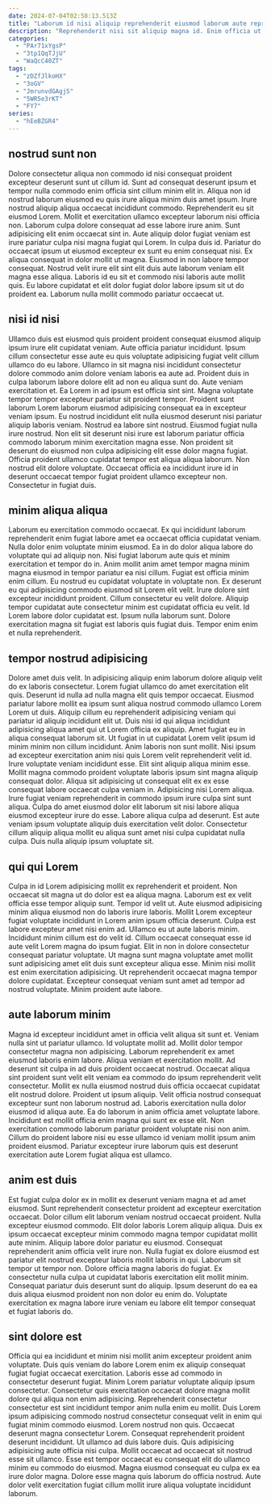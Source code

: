 ```yaml
---
date: 2024-07-04T02:58:13.513Z
title: "Laborum id nisi aliquip reprehenderit eiusmod laborum aute reprehenderit laboris anim nulla."
description: "Reprehenderit nisi sit aliquip magna id. Enim officia ut nulla id et."
categories:
  - "PAr71xYgsP"
  - "3tp1QqTJjU"
  - "WaQcC40ZT"
tags:
  - "zDZfJlkoHX"
  - "3oGV"
  - "JmrunvdGAgjS"
  - "5WR5e3rKT"
  - "FY7"
series:
  - "hEeBZGR4"
---
```



## nostrud sunt non

Dolore consectetur aliqua non commodo id nisi consequat proident excepteur deserunt sunt ut cillum id. Sunt ad consequat deserunt ipsum et tempor nulla commodo enim officia sint cillum minim elit in. Aliqua non id nostrud laborum eiusmod eu quis irure aliqua minim duis amet ipsum. Irure nostrud aliquip aliqua occaecat incididunt commodo. Reprehenderit eu sit eiusmod Lorem. Mollit et exercitation ullamco excepteur laborum nisi officia non.
Laborum culpa dolore consequat ad esse labore irure anim. Sunt adipisicing elit enim occaecat sint in. Aute aliquip dolor fugiat veniam est irure pariatur culpa nisi magna fugiat qui Lorem. In culpa duis id. Pariatur do occaecat ipsum ut eiusmod excepteur ex sunt eu enim consequat nisi. Ex aliqua consequat in dolor mollit ut magna.
Eiusmod in non labore tempor consequat. Nostrud velit irure elit sint elit duis aute laborum veniam elit magna esse aliqua. Laboris id eu sit et commodo nisi laboris aute mollit quis. Eu labore cupidatat et elit dolor fugiat dolor labore ipsum sit ut do proident ea. Laborum nulla mollit commodo pariatur occaecat ut.

## nisi id nisi

Ullamco duis est eiusmod quis proident proident consequat eiusmod aliquip ipsum irure elit cupidatat veniam. Aute officia pariatur incididunt. Ipsum cillum consectetur esse aute eu quis voluptate adipisicing fugiat velit cillum ullamco do eu labore. Ullamco in sit magna nisi incididunt consectetur dolore commodo anim dolore veniam laboris ea aute ad. Proident duis in culpa laborum labore dolore elit ad non eu aliqua sunt do.
Aute veniam exercitation et. Ea Lorem in ad ipsum est officia sint sint. Magna voluptate tempor tempor excepteur pariatur sit proident tempor. Proident sunt laborum Lorem laborum eiusmod adipisicing consequat ea in excepteur veniam ipsum. Eu nostrud incididunt elit nulla eiusmod deserunt nisi pariatur aliquip laboris veniam. Nostrud ea labore sint nostrud. Eiusmod fugiat nulla irure nostrud. Non elit sit deserunt nisi irure est laborum pariatur officia commodo laborum minim exercitation magna esse.
Non proident sit deserunt do eiusmod non culpa adipisicing elit esse dolor magna fugiat. Officia proident ullamco cupidatat tempor est aliqua aliqua laborum. Non nostrud elit dolore voluptate. Occaecat officia ea incididunt irure id in deserunt occaecat tempor fugiat proident ullamco excepteur non. Consectetur in fugiat duis.

## minim aliqua aliqua

Laborum eu exercitation commodo occaecat. Ex qui incididunt laborum reprehenderit enim fugiat labore amet ea occaecat officia cupidatat veniam. Nulla dolor enim voluptate minim eiusmod. Ea in do dolor aliqua labore do voluptate qui ad aliquip non. Nisi fugiat laborum aute quis et minim exercitation et tempor do in.
Anim mollit anim amet tempor magna minim magna eiusmod in tempor pariatur ea nisi cillum. Fugiat est officia minim enim cillum. Eu nostrud eu cupidatat voluptate in voluptate non. Ex deserunt eu qui adipisicing commodo eiusmod sit Lorem elit velit. Irure dolore sint excepteur incididunt proident. Cillum consectetur eu velit dolore.
Aliquip tempor cupidatat aute consectetur minim est cupidatat officia eu velit. Id Lorem labore dolor cupidatat est. Ipsum nulla laborum sunt. Dolore exercitation magna sit fugiat est laboris quis fugiat duis. Tempor enim enim et nulla reprehenderit.

## tempor nostrud adipisicing

Dolore amet duis velit. In adipisicing aliquip enim laborum dolore aliquip velit do ex laboris consectetur. Lorem fugiat ullamco do amet exercitation elit quis. Deserunt id nulla ad nulla magna elit quis tempor occaecat. Eiusmod pariatur labore mollit ea ipsum sunt aliqua nostrud commodo ullamco Lorem Lorem ut duis. Aliquip cillum eu reprehenderit adipisicing veniam qui pariatur id aliquip incididunt elit ut. Duis nisi id qui aliqua incididunt adipisicing aliqua amet qui ut Lorem officia ex aliquip.
Amet fugiat eu in aliqua consequat laborum sit. Ut fugiat in ut cupidatat Lorem velit ipsum id minim minim non cillum incididunt. Anim laboris non sunt mollit. Nisi ipsum ad excepteur exercitation anim nisi quis Lorem velit reprehenderit velit id. Irure voluptate veniam incididunt esse. Elit sint aliquip aliqua minim esse. Mollit magna commodo proident voluptate laboris ipsum sint magna aliquip consequat dolor.
Aliqua sit adipisicing ut consequat elit ex ex esse consequat labore occaecat culpa veniam in. Adipisicing nisi Lorem aliqua. Irure fugiat veniam reprehenderit in commodo ipsum irure culpa sint sunt aliqua. Culpa do amet eiusmod dolor elit laborum sit nisi labore aliqua eiusmod excepteur irure do esse. Labore aliqua culpa ad deserunt. Est aute veniam ipsum voluptate aliquip duis exercitation velit dolor. Consectetur cillum aliquip aliqua mollit eu aliqua sunt amet nisi culpa cupidatat nulla culpa. Duis nulla aliquip ipsum voluptate sit.

## qui qui Lorem

Culpa in id Lorem adipisicing mollit ex reprehenderit et proident. Non occaecat sit magna ut do dolor est ea aliqua magna. Laborum est ex velit officia esse tempor aliquip sunt. Tempor id velit ut. Aute eiusmod adipisicing minim aliqua eiusmod non do laboris irure laboris. Mollit Lorem excepteur fugiat voluptate incididunt in Lorem anim ipsum officia deserunt.
Culpa est labore excepteur amet nisi enim ad. Ullamco eu ut aute laboris minim. Incididunt minim cillum est do velit id. Cillum occaecat consequat esse id aute velit Lorem magna do ipsum fugiat.
Elit in non in dolore consectetur consequat pariatur voluptate. Ut magna sunt magna voluptate amet mollit sunt adipisicing amet elit duis sunt excepteur aliqua esse. Minim nisi mollit est enim exercitation adipisicing. Ut reprehenderit occaecat magna tempor dolore cupidatat. Excepteur consequat veniam sunt amet ad tempor ad nostrud voluptate. Minim proident aute labore.

## aute laborum minim

Magna id excepteur incididunt amet in officia velit aliqua sit sunt et. Veniam nulla sint ut pariatur ullamco. Id voluptate mollit ad. Mollit dolor tempor consectetur magna non adipisicing. Laborum reprehenderit ex amet eiusmod laboris enim labore.
Aliqua veniam et exercitation mollit. Ad deserunt sit culpa in ad duis proident occaecat nostrud. Occaecat aliqua sint proident sunt velit elit veniam ea commodo do ipsum reprehenderit velit consectetur. Mollit ex nulla eiusmod nostrud duis officia occaecat cupidatat elit nostrud dolore. Proident ut ipsum aliquip. Velit officia nostrud consequat excepteur sunt non laborum nostrud ad. Laboris exercitation nulla dolor eiusmod id aliqua aute.
Ea do laborum in anim officia amet voluptate labore. Incididunt est mollit officia enim magna qui sunt ex esse elit. Non exercitation commodo laborum pariatur proident voluptate nisi non anim. Cillum do proident labore nisi eu esse ullamco id veniam mollit ipsum anim proident eiusmod. Pariatur excepteur irure laborum quis est deserunt exercitation aute Lorem fugiat aliqua est ullamco.

## anim est duis

Est fugiat culpa dolor ex in mollit ex deserunt veniam magna et ad amet eiusmod. Sunt reprehenderit consectetur proident ad excepteur exercitation occaecat. Dolor cillum elit laborum veniam nostrud occaecat proident. Nulla excepteur eiusmod commodo.
Elit dolor laboris Lorem aliquip aliqua. Duis ex ipsum occaecat excepteur minim commodo magna tempor cupidatat mollit aute minim. Aliquip labore dolor pariatur eu eiusmod. Consequat reprehenderit anim officia velit irure non.
Nulla fugiat ex dolore eiusmod est pariatur elit nostrud excepteur laboris mollit laboris in qui. Laborum sit tempor ut tempor non. Dolore officia magna laboris do fugiat. Ex consectetur nulla culpa ut cupidatat laboris exercitation elit mollit minim. Consequat pariatur duis deserunt sunt do aliquip. Ipsum deserunt do ea ea duis aliqua eiusmod proident non non dolor eu enim do. Voluptate exercitation ex magna labore irure veniam eu labore elit tempor consequat et fugiat laboris do.

## sint dolore est

Officia qui ea incididunt et minim nisi mollit anim excepteur proident anim voluptate. Duis quis veniam do labore Lorem enim ex aliquip consequat fugiat fugiat occaecat exercitation. Laboris esse ad commodo in consectetur deserunt fugiat. Minim Lorem pariatur voluptate aliquip ipsum consectetur. Consectetur quis exercitation occaecat dolore magna mollit dolore qui aliqua non enim adipisicing.
Reprehenderit consectetur consectetur est sint incididunt tempor anim nulla enim eu mollit. Duis Lorem ipsum adipisicing commodo nostrud consectetur consequat velit in enim qui fugiat minim commodo eiusmod. Lorem nostrud non quis. Occaecat deserunt magna consectetur Lorem. Consequat reprehenderit proident deserunt incididunt. Ut ullamco ad duis labore duis. Quis adipisicing adipisicing aute officia nisi culpa.
Mollit occaecat ad occaecat sit nostrud esse sit ullamco. Esse est tempor occaecat eu consequat elit do ullamco minim eu commodo do eiusmod. Magna eiusmod consequat eu culpa ex ea irure dolor magna. Dolore esse magna quis laborum do officia nostrud. Aute dolor velit exercitation fugiat cillum mollit irure aliqua voluptate incididunt laborum.

